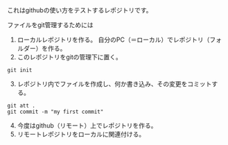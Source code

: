 これはgithubの使い方をテストするレポジトリです。

ファイルをgit管理するためには

1. ローカルレポジトリを作る。
自分のPC（＝ローカル）でレポジトリ（フォルダー）を作る。
2.  このレポジトリをgitの管理下に置く。
```
git init
```
3.  レポジトリ内でファイルを作成し、何か書き込み、その変更をコミットする。
```
git att .
git commit -m "my first commit"
```
4. 今度はgithub（リモート）上でレポジトリを作る。
5. リモートレポジトリをローカルに関連付ける。
